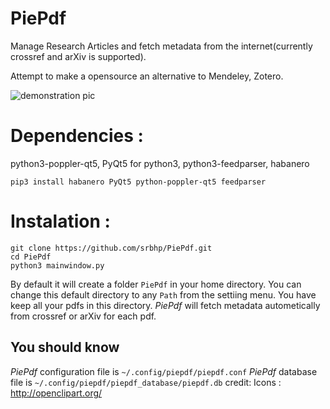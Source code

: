 # PiePdf
Manage Research Articles  and fetch metadata from the internet(currently crossref and arXiv is supported). 

Attempt to  make a opensource an alternative to Mendeley, Zotero.

![demonstration pic](https://github.com/srbhp/PiePdf/raw/master/Screenshot.png)
# Dependencies : 
python3-poppler-qt5, PyQt5 for python3, python3-feedparser, habanero

`pip3 install habanero PyQt5 python-poppler-qt5 feedparser`

# Instalation :
```
git clone https://github.com/srbhp/PiePdf.git
cd PiePdf
python3 mainwindow.py
```
By default it will create a folder `PiePdf`
 in your home directory. You can change this default directory to any `Path` from the settiing menu.
 You have keep all your pdfs in this directory. *PiePdf* will fetch metadata autometically 
 from crossref or arXiv for each pdf.

## You should know 
*PiePdf* configuration file is `~/.config/piepdf/piepdf.conf`
*PiePdf* database file is `~/.config/piepdf/piepdf_database/piepdf.db`
credit: Icons : http://openclipart.org/
